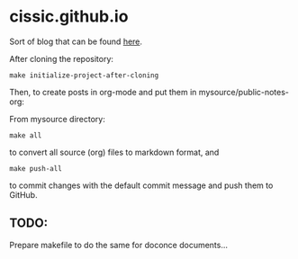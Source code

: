# cissic.github.io
Sort of blog that can be found [here](https://cissic.github.io).

After cloning the repository:
    
    make initialize-project-after-cloning

Then, to create posts in org-mode and put them in mysource/public-notes-org:

From mysource directory:

    make all 
    
to convert all source (org) files to markdown format, and

    make push-all
   
to commit changes with the default commit message and push them to GitHub.


## TODO:
Prepare makefile to do the same for doconce documents...


